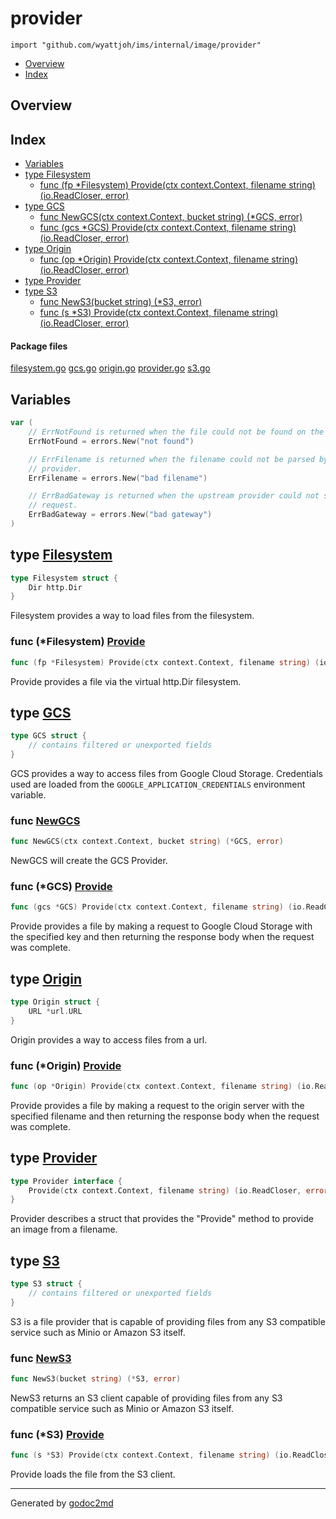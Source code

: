 

# provider
`import "github.com/wyattjoh/ims/internal/image/provider"`

* [Overview](#pkg-overview)
* [Index](#pkg-index)

## <a name="pkg-overview">Overview</a>



## <a name="pkg-index">Index</a>
* [Variables](#pkg-variables)
* [type Filesystem](#Filesystem)
  * [func (fp *Filesystem) Provide(ctx context.Context, filename string) (io.ReadCloser, error)](#Filesystem.Provide)
* [type GCS](#GCS)
  * [func NewGCS(ctx context.Context, bucket string) (*GCS, error)](#NewGCS)
  * [func (gcs *GCS) Provide(ctx context.Context, filename string) (io.ReadCloser, error)](#GCS.Provide)
* [type Origin](#Origin)
  * [func (op *Origin) Provide(ctx context.Context, filename string) (io.ReadCloser, error)](#Origin.Provide)
* [type Provider](#Provider)
* [type S3](#S3)
  * [func NewS3(bucket string) (*S3, error)](#NewS3)
  * [func (s *S3) Provide(ctx context.Context, filename string) (io.ReadCloser, error)](#S3.Provide)


#### <a name="pkg-files">Package files</a>
[filesystem.go](/src/github.com/wyattjoh/ims/internal/image/provider/filesystem.go) [gcs.go](/src/github.com/wyattjoh/ims/internal/image/provider/gcs.go) [origin.go](/src/github.com/wyattjoh/ims/internal/image/provider/origin.go) [provider.go](/src/github.com/wyattjoh/ims/internal/image/provider/provider.go) [s3.go](/src/github.com/wyattjoh/ims/internal/image/provider/s3.go) 



## <a name="pkg-variables">Variables</a>
``` go
var (
    // ErrNotFound is returned when the file could not be found on the provider.
    ErrNotFound = errors.New("not found")

    // ErrFilename is returned when the filename could not be parsed by the
    // provider.
    ErrFilename = errors.New("bad filename")

    // ErrBadGateway is returned when the upstream provider could not service the
    // request.
    ErrBadGateway = errors.New("bad gateway")
)
```



## <a name="Filesystem">type</a> [Filesystem](/src/target/filesystem.go?s=129:169#L1)
``` go
type Filesystem struct {
    Dir http.Dir
}
```
Filesystem provides a way to load files from the filesystem.










### <a name="Filesystem.Provide">func</a> (\*Filesystem) [Provide](/src/target/filesystem.go?s=235:325#L6)
``` go
func (fp *Filesystem) Provide(ctx context.Context, filename string) (io.ReadCloser, error)
```
Provide provides a file via the virtual http.Dir filesystem.




## <a name="GCS">type</a> [GCS](/src/target/gcs.go?s=617:666#L19)
``` go
type GCS struct {
    // contains filtered or unexported fields
}
```
GCS provides a way to access files from Google Cloud Storage. Credentials
used are loaded from the `GOOGLE_APPLICATION_CREDENTIALS` environment
variable.







### <a name="NewGCS">func</a> [NewGCS](/src/target/gcs.go?s=149:210#L3)
``` go
func NewGCS(ctx context.Context, bucket string) (*GCS, error)
```
NewGCS will create the GCS Provider.





### <a name="GCS.Provide">func</a> (\*GCS) [Provide](/src/target/gcs.go?s=836:920#L26)
``` go
func (gcs *GCS) Provide(ctx context.Context, filename string) (io.ReadCloser, error)
```
Provide provides a file by making a request to Google Cloud Storage with the
specified key and then returning the response body when the request was
complete.




## <a name="Origin">type</a> [Origin](/src/target/origin.go?s=123:159#L1)
``` go
type Origin struct {
    URL *url.URL
}
```
Origin provides a way to access files from a url.










### <a name="Origin.Provide">func</a> (\*Origin) [Provide](/src/target/origin.go?s=331:417#L8)
``` go
func (op *Origin) Provide(ctx context.Context, filename string) (io.ReadCloser, error)
```
Provide provides a file by making a request to the origin server with the
specified filename and then returning the response body when the request was
complete.




## <a name="Provider">type</a> [Provider](/src/target/provider.go?s=637:734#L16)
``` go
type Provider interface {
    Provide(ctx context.Context, filename string) (io.ReadCloser, error)
}
```
Provider describes a struct that provides the "Provide" method to provide an
image from a filename.










## <a name="S3">type</a> [S3](/src/target/s3.go?s=874:929#L26)
``` go
type S3 struct {
    // contains filtered or unexported fields
}
```
S3 is a file provider that is capable of providing files from any S3
compatible service such as Minio or Amazon S3 itself.







### <a name="NewS3">func</a> [NewS3](/src/target/s3.go?s=262:300#L6)
``` go
func NewS3(bucket string) (*S3, error)
```
NewS3 returns an S3 client capable of providing files from any S3 compatible
service such as Minio or Amazon S3 itself.





### <a name="S3.Provide">func</a> (\*S3) [Provide](/src/target/s3.go?s=977:1058#L32)
``` go
func (s *S3) Provide(ctx context.Context, filename string) (io.ReadCloser, error)
```
Provide loads the file from the S3 client.








- - -
Generated by [godoc2md](http://godoc.org/github.com/davecheney/godoc2md)
